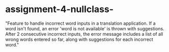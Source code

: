 # assignment-4-nullclass-
"Feature to handle incorrect word inputs in a translation application. If a word isn't found, an error 'word is not available' is thrown with suggestions. After 2 consecutive incorrect inputs, the error message includes a list of all wrong words entered so far, along with suggestions for each incorrect word."
